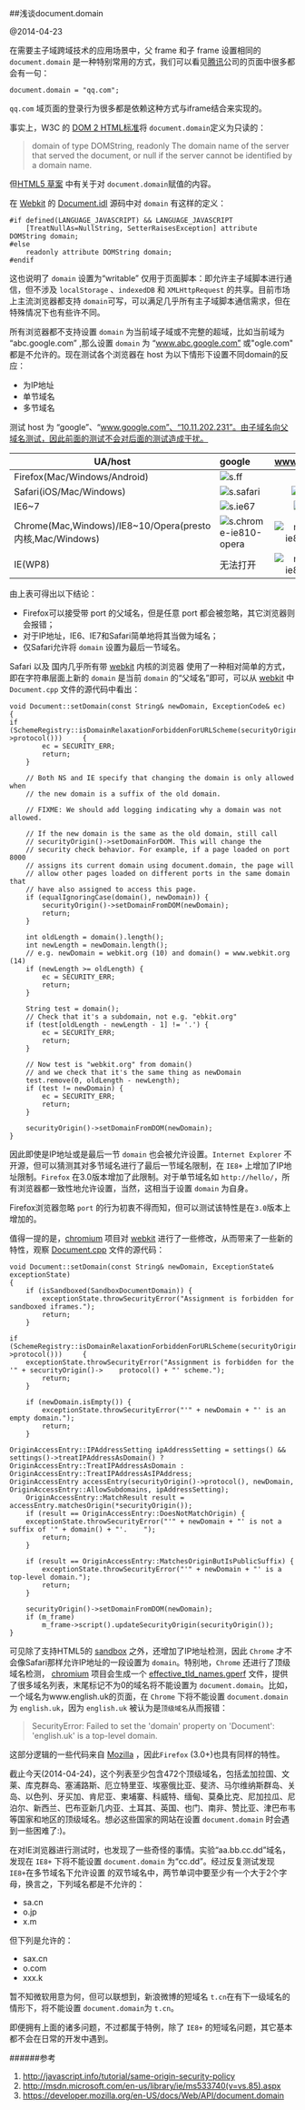 ##浅谈document.domain

@2014-04-23

在需要主子域跨域技术的应用场景中，父 frame 和子 frame 设置相同的 `document.domain` 是一种特别常用的方式，我们可以看见[腾讯](http://www.qq.com)公司的页面中很多都会有一句：

    document.domain = "qq.com";

`qq.com` 域页面的登录行为很多都是依赖这种方式与iframe结合来实现的。


事实上，W3C 的 [DOM 2 HTML标准](http://www.w3.org/TR/2003/REC-DOM-Level-2-HTML-20030109/html.html#ID-2250147)将 `document.domain`定义为只读的：

>domain of type DOMString, readonly
>The domain name of the server that served the document, or null if the server cannot be identified by a domain name.

但[HTML5 草案](http://www.whatwg.org/specs/web-apps/current-work/multipage/origin-0.html#relaxing-the-same-origin-restriction) 中有关于对 `document.domain`赋值的内容。

在 [Webkit](http://www.webkit.org) 的 [Document.idl](https://code.google.com/p/chromium/codesearch#chromium/src/third_party/WebKit/Source/core/dom/Document.idl) 源码中对 `domain` 有这样的定义：

    #if defined(LANGUAGE_JAVASCRIPT) && LANGUAGE_JAVASCRIPT
        [TreatNullAs=NullString, SetterRaisesException] attribute DOMString domain;
    #else
        readonly attribute DOMString domain;
    #endif

这也说明了 `domain` 设置为“writable” 仅用于页面脚本：即允许主子域脚本进行通信，但不涉及 `localStorage` 、`indexedDB` 和 `XMLHttpRequest` 的共享。目前市场上主流浏览器都支持 `domain`可写，可以满足几乎所有主子域脚本通信需求，但在特殊情况下也有些许不同。

所有浏览器都不支持设置 `domain` 为当前域子域或不完整的超域，比如当前域为 “abc.google.com” ,那么设置 `domain` 为 “www.abc.google.com” 或"ogle.com" 都是不允许的。现在测试各个浏览器在 host 为以下情形下设置不同domain的反应：

 - 为IP地址
 - 单节域名
 - 多节域名

测试 host 为 “google”、“www.google.com”、“10.11.202.231”。由子域名向父域名测试，因此前面的测试不会对后面的测试造成干扰。


|UA/host|google|www.google.com|10.11.202.231|
|---|:---|:---:|---:|
|Firefox(Mac/Windows/Android)|![s.ff](/static/img/domain/s.ff.jpg)|![m.ff](/static/img/domain/m.ff.jpg)|![ip.ff](/static/img/domain/ip.ff.jpg)|
|Safari(iOS/Mac/Windows)|![s.safari](/static/img/domain/s.ie8.jpg)|![m.safari](/static/img/domain/m.ie6.jpg)|![ip.safari](/static/img/domain/ip.safari.jpg)|
|IE6~7|![s.ie67](/static/img/domain/s.ie8.jpg)|![m.ie67](/static/img/domain/m.ie6.jpg)|![ip.ie67](/static/img/domain/ip.ie6.jpg)|
|Chrome(Mac,Windows)/IE8~10/Opera(presto内核,Mac/Windows)|![s.chrome-ie810-opera](/static/img/domain/s.ie8.jpg)|![m.chrome-ie810-opera](/static/img/domain/m.ie6.jpg)|![ip.chrome-ie810-opera](/static/img/domain/ip.ie8.jpg)|
|IE(WP8)|无法打开|![m.chrome-ie810-opera](/static/img/domain/m.ie6.jpg)|![ip.chrome-ie810-opera](/static/img/domain/ip.ie8.jpg)|

由上表可得出以下结论：
 - Firefox可以接受带 port 的父域名，但是任意 port 都会被忽略，其它浏览器则会报错；
 - 对于IP地址，IE6、IE7和Safari简单地将其当做为域名；
 - 仅Safari允许将 `domain` 设置为最后一节域名。

 Safari 以及 国内几乎所有带 [webkit](http://www.webkit.org) 内核的浏览器 使用了一种相对简单的方式，即在字符串层面上新的 `domain` 是当前 `domain` 的“父域名”即可，可以从 [webkit](http://www.webkit.org) 中 `Document.cpp` 文件的源代码中看出：
    

    void Document::setDomain(const String& newDomain, ExceptionCode& ec)
    {
    if (SchemeRegistry::isDomainRelaxationForbiddenForURLScheme(securityOrigin()->protocol()))     {
            ec = SECURITY_ERR;
            return;
        }
    
        // Both NS and IE specify that changing the domain is only allowed when
        // the new domain is a suffix of the old domain.
    
        // FIXME: We should add logging indicating why a domain was not allowed.
    
        // If the new domain is the same as the old domain, still call
        // securityOrigin()->setDomainForDOM. This will change the
        // security check behavior. For example, if a page loaded on port 8000
        // assigns its current domain using document.domain, the page will
        // allow other pages loaded on different ports in the same domain that
        // have also assigned to access this page.
        if (equalIgnoringCase(domain(), newDomain)) {
            securityOrigin()->setDomainFromDOM(newDomain);
            return;
        }
    
        int oldLength = domain().length();
        int newLength = newDomain.length();
        // e.g. newDomain = webkit.org (10) and domain() = www.webkit.org (14)
        if (newLength >= oldLength) {
            ec = SECURITY_ERR;
            return;
        }
    
        String test = domain();
        // Check that it's a subdomain, not e.g. "ebkit.org"
        if (test[oldLength - newLength - 1] != '.') {
            ec = SECURITY_ERR;
            return;
        }
    
        // Now test is "webkit.org" from domain()
        // and we check that it's the same thing as newDomain
        test.remove(0, oldLength - newLength);
        if (test != newDomain) {
            ec = SECURITY_ERR;
            return;
        }
    
        securityOrigin()->setDomainFromDOM(newDomain);
    }
    

因此即使是IP地址或是最后一节 `domain` 也会被允许设置。`Internet Explorer` 不开源，但可以猜测其对多节域名进行了最后一节域名限制，在 `IE8+` 上增加了IP地址限制。`Firefox` 在3.0版本增加了此限制。对于单节域名如 `http://hello/`，所有浏览器都一致性地允许设置，当然，这相当于设置 `domain` 为自身。

Firefox浏览器忽略 `port` 的行为初衷不得而知，但可以测试该特性是在`3.0`版本上增加的。

值得一提的是，[chromium](http://www.chromium.org/Home) 项目对 [webkit](http://www.webkit.org) 进行了一些修改，从而带来了一些新的特性，观察 [Document.cpp](https://code.google.com/p/chromium/codesearch#chromium/src/third_party/WebKit/Source/core/dom/Document.cpp) 文件的源代码：

    void Document::setDomain(const String& newDomain, ExceptionState& exceptionState)
    {
        if (isSandboxed(SandboxDocumentDomain)) {
            exceptionState.throwSecurityError("Assignment is forbidden for sandboxed iframes.");
            return;
        }
    
    if (SchemeRegistry::isDomainRelaxationForbiddenForURLScheme(securityOrigin()->protocol()))     {
        exceptionState.throwSecurityError("Assignment is forbidden for the '" + securityOrigin()->    protocol() + "' scheme.");
            return;
        }
    
        if (newDomain.isEmpty()) {
            exceptionState.throwSecurityError("'" + newDomain + "' is an empty domain.");
            return;
        }
    
    OriginAccessEntry::IPAddressSetting ipAddressSetting = settings() && settings()->treatIPAddressAsDomain() ? OriginAccessEntry::TreatIPAddressAsDomain :     OriginAccessEntry::TreatIPAddressAsIPAddress;
    OriginAccessEntry accessEntry(securityOrigin()->protocol(), newDomain,     OriginAccessEntry::AllowSubdomains, ipAddressSetting);
        OriginAccessEntry::MatchResult result = accessEntry.matchesOrigin(*securityOrigin());
        if (result == OriginAccessEntry::DoesNotMatchOrigin) {
        exceptionState.throwSecurityError("'" + newDomain + "' is not a suffix of '" + domain() + "'.    ");
            return;
        }
    
        if (result == OriginAccessEntry::MatchesOriginButIsPublicSuffix) {
            exceptionState.throwSecurityError("'" + newDomain + "' is a top-level domain.");
            return;
        }
    
        securityOrigin()->setDomainFromDOM(newDomain);
        if (m_frame)
            m_frame->script().updateSecurityOrigin(securityOrigin());
    }


可见除了支持HTML5的 [sandbox](http://www.whatwg.org/specs/web-apps/current-work/multipage/the-iframe-element.html#attr-iframe-sandbox) 之外，还增加了IP地址检测，因此 `Chrome` 才不会像Safari那样允许IP地址的一段设置为 `domain`。特别地，`Chrome` 还进行了顶级域名检测， [chromium](http://www.chromium.org/Home) 项目会生成一个 [effective_tld_names.gperf](https://code.google.com/p/chromium/codesearch#chromium/src/net/base/registry_controlled_domains/effective_tld_names.gperf) 文件，提供了很多域名列表，末尾标记不为0的域名将不能设置为 `document.domain`。比如，一个域名为www.english.uk的页面，在 `Chrome` 下将不能设置 `document.domain` 为 `english.uk`，因为 `english.uk` 被认为是`顶级域名`从而报错：

>SecurityError: Failed to set the 'domain' property on 'Document': 'english.uk' is a top-level domain.

这部分逻辑的一些代码来自 [Mozilla](http://www.mozilla.org) ，因此`Firefox` (3.0+)也具有同样的特性。

截止今天(2014-04-24)，这个列表至少包含472个顶级域名，包括孟加拉国、文莱、库克群岛、塞浦路斯、厄立特里亚、埃塞俄比亚、斐济、马尔维纳斯群岛、关岛、以色列、牙买加、肯尼亚、柬埔寨、科威特、缅甸、莫桑比克、尼加拉瓜、尼泊尔、新西兰、巴布亚新几内亚、土耳其、英国、也门、南非、赞比亚、津巴布韦等国家和地区的顶级域名。想必这些国家的网站在设置 `document.domain` 时会遇到一些困难了:)。



在对IE浏览器进行测试时，也发现了一些奇怪的事情。实验“aa.bb.cc.dd”域名，发现在 `IE8+` 下将不能设置 `document.domain` 为“cc.dd”。经过反复测试发现 `IE8+`在多节域名下允许设置 的双节域名中，两节单词中要至少有一个大于2个字母，换言之，下列域名都是不允许的：
 
 - sa.cn
 - o.jp
 - x.m

但下列是允许的：

 - sax.cn
 - o.com
 - xxx.k

暂不知微软用意为何，但可以联想到，新浪微博的短域名 `t.cn`在有下一级域名的情形下，将不能设置 `document.domain`为 `t.cn`。


即便拥有上面的诸多问题，不过都属于特例，除了 `IE8+` 的短域名问题，其它基本都不会在日常的开发中遇到。

######参考
 1. <http://javascript.info/tutorial/same-origin-security-policy>
 2. <http://msdn.microsoft.com/en-us/library/ie/ms533740(v=vs.85).aspx>
 3. <https://developer.mozilla.org/en-US/docs/Web/API/document.domain>
